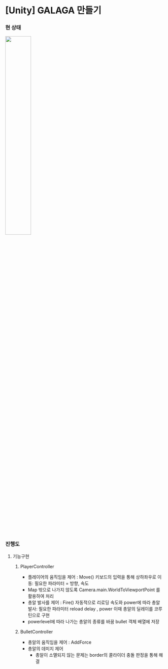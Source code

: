 
# [Unity] GALAGA 만들기
### 현 상태

<img src="https://user-images.githubusercontent.com/22341383/126863928-09d9961f-3583-4fb4-a66a-5cfb60e29d57.gif" width="40%">

### 진행도
1. 기능구현
    
    1) PlayerController
        - 플레이어의 움직임을 제어 : Move() 키보드의 입력을 통해 상하좌우로 이동: 필요한 파라미터 = 방향, 속도 
        - Map 밖으로 나가지 않도록 Camera.main.WorldToViewportPoint 를 활용하여 처리
        - 총알 발사를 제어 : Fire() 자동적으로 리로딩 속도와 power에 따라 총알 발사: 필요한 파라미터 reload delay , power
			    이때 총알의 딜레이를 코루틴으로 구현 
        - powerlevel에 따라 나가는 총알의 종류를 바꿈 bullet 객체 배열에 저장
    
    2) BulletController
        - 총알의 움직임을 제어 : AddForce
        - 총알의 데미지 제어
	      - 총알이 소멸되지 않는 문제는 border의 콜라이더 충돌 판정을 통해 해결
